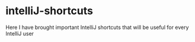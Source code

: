 # intelliJ-shortcuts
Here I have brought important IntelliJ shortcuts that will be useful for every IntelliJ user
